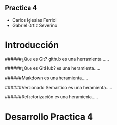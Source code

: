 ## Practica 4
* Carlos Iglesias Ferriol
* Gabriel Ortiz Severino

# Introducción

######¿Que es Git?
github es una herramienta .....

######¿Que es GitHub?
es una heramienta.....

######Markdown
es una heramienta.....

######Versionado Semantico
es una heramienta.....

######Refactorización
es una heramienta.....

# Desarrollo Practica 4
